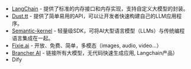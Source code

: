 - [LangChain](https://github.com/hwchase17/langchain) - 提供了标准的内存接口和内存实现，支持自定义大模型的封装。
- [Dust.tt](https://github.com/dust-tt/dust) - 提供了简单易用的API，可以让开发者快速构建自己的LLM应用程序。
- [Semantic-kernel](https://github.com/microsoft/semantic-kernel) - 轻量级SDK，可将AI大型语言模型（LLMs）与传统编程语言集成在一起。
- [Fixie.ai](https://www.fixie.ai/) - 开放、免费、简单，多模态（images, audio, video...）
- [Brancher AI](https://www.brancher.ai/) - 链接所有大模型，无代码快速生成应用, Langchain产品）
- Dify